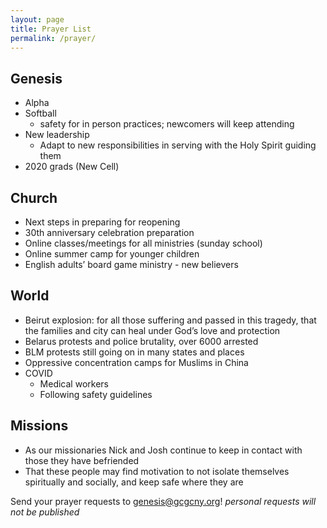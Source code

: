 ```yaml
---
layout: page
title: Prayer List
permalink: /prayer/
---
```


## Genesis 
- Alpha
- Softball 
  - safety for in person practices; newcomers will keep attending 
- New leadership
  - Adapt to new responsibilities in serving with the Holy Spirit guiding them
- 2020 grads (New Cell)

## Church 
- Next steps in preparing for reopening
- 30th anniversary celebration preparation
- Online classes/meetings for all ministries (sunday school)
- Online summer camp for younger children
- English adults’ board game ministry - new believers

## World
- Beirut explosion: for all those suffering and passed in this tragedy, that the families and city can heal under God’s love and protection 
- Belarus protests and police brutality, over 6000 arrested
- BLM protests still going on in many states and places
- Oppressive concentration camps for Muslims in China
- COVID 
  - Medical workers
  - Following safety guidelines
  
## Missions
- As our missionaries Nick and Josh continue to keep in contact with those they have befriended
- That these people may find motivation to not isolate themselves spiritually and socially, and keep safe where they are

Send your prayer requests to [genesis@gcgcny.org](mailto:genesis@gcgcny.org)! *personal requests will not be published*
